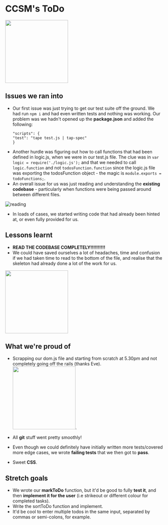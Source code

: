 # CCSM's ToDo 

<img src="https://media.giphy.com/media/26ufnwz3wDUli7GU0/giphy.gif" width="200">

## Issues we ran into 
 - Our first issue was just trying to get our test suite off the ground. We had run ``` npm i ``` and had even written tests and nothing was working. Our problem was we hadn't opened up the **package.json** and added the following:
    ``` 
    "scripts": {
    "test": "tape test.js | tap-spec"
    }
    ``` 
 - Another hurdle was figuring out how to call functions that had been defined in logic.js, when we were in our test.js file. The clue was in 
 ``` var logic = require('./logic.js'); ``` 
 and that we needed to call ``` logic.function``` and not ``` todosFunction.function ``` since the logic.js file was exporting the todosFunction object - the magic is ``` module.exports = todoFunctions; ```. 
- An overall issue for us was just reading and understanding the **existing codebase** - particularly when functions were being passed around between different files.

![reading](https://media.giphy.com/media/3o6Ztl3rRVq6yZ5MT6/giphy.gif)

- In loads of cases, we started writing code that had already been hinted at, or even fully provided for us.

## Lessons learnt 
- **READ THE CODEBASE COMPLETELY!!!!!!!!!!**
- We could have saved ourselves a lot of headaches, time and confusion if we had taken time to read to the bottom of the file, and realise that the skeleton had already done a lot of the work for us.
<img src="https://media.giphy.com/media/l4JyNy5kTxFPnqvmM/giphy.gif" width="200">

## What we're proud of 
- Scrapping our dom.js file and starting from scratch at 5.30pm and not completely going off the rails (thanks Eve).
<img src="https://media.giphy.com/media/n6xe7RntgjFyo/giphy.gif" width="200">.

- All **git** stuff went pretty smoothly!
- Even though we could definitely have initially written more tests/covered more edge cases, we wrote **failing tests** that we then got to **pass**.
- Sweet **CSS**.

## Stretch goals
 - We wrote our **markToDo** function, but it'd be good to fully **test it**, and then **implement it for the user** (i.e strikeout or different colour for completed tasks).
 - Write the sortToDo function and implement.
 - It'd be cool to enter multiple todos in the same input, separated by commas or semi-colons, for example.
